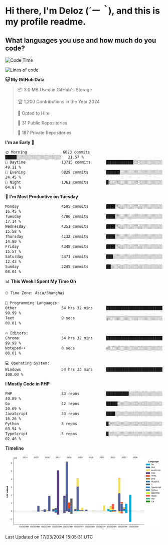 # **Hi there, I'm Deloz (*´ー｀*), and this is my profile readme.**

## **What languages you use and how much do you code?**

<!--START_SECTION:waka-->
![Code Time](http://img.shields.io/badge/Code%20Time-3%2C490%20hrs%2020%20mins-blue)

![Lines of code](https://img.shields.io/badge/From%20Hello%20World%20I%27ve%20Written-35.7%20million%20lines%20of%20code-blue)

**🐱 My GitHub Data** 

> 📦 3.0 MB Used in GitHub's Storage 
 > 
> 🏆 1,200 Contributions in the Year 2024
 > 
> 💼 Opted to Hire
 > 
> 📜 31 Public Repositories 
 > 
> 🔑 187 Private Repositories 
 > 
**I'm an Early 🐤** 

```text
🌞 Morning                6023 commits        █████░░░░░░░░░░░░░░░░░░░░   21.57 % 
🌆 Daytime                13715 commits       ████████████░░░░░░░░░░░░░   49.11 % 
🌃 Evening                6829 commits        ██████░░░░░░░░░░░░░░░░░░░   24.45 % 
🌙 Night                  1361 commits        █░░░░░░░░░░░░░░░░░░░░░░░░   04.87 % 
```
📅 **I'm Most Productive on Tuesday** 

```text
Monday                   4595 commits        ████░░░░░░░░░░░░░░░░░░░░░   16.45 % 
Tuesday                  4786 commits        ████░░░░░░░░░░░░░░░░░░░░░   17.14 % 
Wednesday                4351 commits        ████░░░░░░░░░░░░░░░░░░░░░   15.58 % 
Thursday                 4132 commits        ████░░░░░░░░░░░░░░░░░░░░░   14.80 % 
Friday                   4348 commits        ████░░░░░░░░░░░░░░░░░░░░░   15.57 % 
Saturday                 3471 commits        ███░░░░░░░░░░░░░░░░░░░░░░   12.43 % 
Sunday                   2245 commits        ██░░░░░░░░░░░░░░░░░░░░░░░   08.04 % 
```


📊 **This Week I Spent My Time On** 

```text
🕑︎ Time Zone: Asia/Shanghai

💬 Programming Languages: 
Other                    54 hrs 32 mins      █████████████████████████   99.99 % 
Text                     0 secs              ░░░░░░░░░░░░░░░░░░░░░░░░░   00.01 % 

🔥 Editors: 
Chrome                   54 hrs 32 mins      █████████████████████████   99.99 % 
Notepad++                0 secs              ░░░░░░░░░░░░░░░░░░░░░░░░░   00.01 % 

💻 Operating System: 
Windows                  54 hrs 33 mins      █████████████████████████   100.00 % 
```

**I Mostly Code in PHP** 

```text
PHP                      83 repos            ██████████░░░░░░░░░░░░░░░   40.89 % 
Go                       42 repos            █████░░░░░░░░░░░░░░░░░░░░   20.69 % 
JavaScript               33 repos            ████░░░░░░░░░░░░░░░░░░░░░   16.26 % 
Python                   8 repos             █░░░░░░░░░░░░░░░░░░░░░░░░   03.94 % 
TypeScript               5 repos             █░░░░░░░░░░░░░░░░░░░░░░░░   02.46 % 
```



**Timeline**

![Lines of Code chart](https://raw.githubusercontent.com/deloz/deloz/main/assets/bar_graph.png)


 Last Updated on 17/03/2024 15:05:31 UTC
<!--END_SECTION:waka-->
